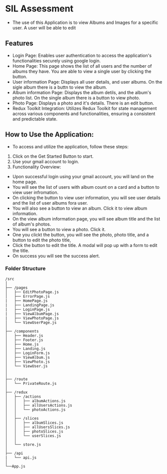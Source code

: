 # SIL Assessment
- The use of this Application is to view Albums and Images for a specific user.
  A user will be able to edit

## Features
- Login Page: Enables user authentication to access the application's functionalities securely using google login.
- Home Page: This page shows the list of all users and the number of albums they have. You are able to view a single user by
  clicking the button.
- User information Page: Displays all user details, and user albums. On the sigle album there is a buttn to view the album.
- Album information Page: Displays the album detils, and the album's photo list. On the single album there is a button to view 
  photo.
- Photo Page: Displays a photo and it's details. There is an edit button.
- Redux Toolkit Integration: Utilizes Redux Toolkit for state management across various components and functionalities, ensuring 
  a consistent and predictable state.

## How to Use the Application:
- To access and utilize the application, follow these steps:

1. Click on the Get Started Button to start.
2. Use your gmail account to login.
3. Functionality Overview:
  - Upon successful login using your gmail account, you will land on the home page.
  - You will see the list of users with album count on a card and a button to view user infromation.
  - On clicking the button to view user information, you will see user details and the list of user albums fora user.
  - You will also see a button to view an album. Click it to view album information.
  - On the view album information page, you will see album title and the list of album's photos.
  - You will see a button to view a photo. Click it.
  - One you clickt the button, you will see the photo, photo title, and a button to edit the photo title,
  - Click the button to edit the title. A modal will pop up with a form to edit the title.
  - On success you will see the success alert.

### Folder Structure

```
/src
│
├── /pages
│   ├── EditPhotoPage.js
│   ├── ErrorPage.js
|   ├── HomePage.js
|   ├── LandingPage.js
|   ├── LoginPage.js
|   ├── ViewAlbumPage.js
|   ├── ViewPhotoPage.js
│   └── ViewUserPage.js
│
├── /components
│   ├── Header.js
│   ├── Footer.js
│   ├── Home.js
│   ├── Landing.js
│   ├── LoginForm.js
│   ├── ViewAlbum.js
│   ├── ViewPhoto.js
│   └── ViewUser.js
│
│
├── /route
│   └── PrivateRoute.js
│
├── /redux
│   ├── /actions
│   │   ├── albumActions.js
│   │   ├── allUsersActions.js
│   │   └── photoActions.js
│   │
│   ├── /slices
│   │   ├── albumSlices.js
│   │   ├── allUsersSlices.js
│   │   ├── photoSlices.js
│   │   └── userSlices.js
│   │
│   └── store.js
│
├── /api
|   └── api.js
│
└──App.js
```